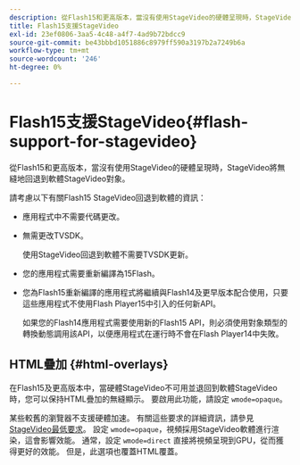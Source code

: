 ```yaml
---
description: 從Flash15和更高版本，當沒有使用StageVideo的硬體呈現時，StageVideo將無縫地回退到軟體StageVideo對象。
title: Flash15支援StageVideo
exl-id: 23ef0806-3aa5-4c48-a4f7-4ad9b72bdcc9
source-git-commit: be43bbbd1051886c8979ff590a3197b2a7249b6a
workflow-type: tm+mt
source-wordcount: '246'
ht-degree: 0%

---
```


# Flash15支援StageVideo{#flash-support-for-stagevideo}

從Flash15和更高版本，當沒有使用StageVideo的硬體呈現時，StageVideo將無縫地回退到軟體StageVideo對象。

請考慮以下有關Flash15 StageVideo回退到軟體的資訊：

* 應用程式中不需要代碼更改。
* 無需更改TVSDK。

   使用StageVideo回退到軟體不需要TVSDK更新。
* 您的應用程式需要重新編譯為15Flash。
* 您為Flash15重新編譯的應用程式將繼續與Flash14及更早版本配合使用，只要這些應用程式不使用Flash Player15中引入的任何新API。

   如果您的Flash14應用程式需要使用新的Flash15 API，則必須使用對象類型的轉換動態調用該API，以便應用程式在運行時不會在Flash Player14中失敗。

## HTML疊加 {#html-overlays}

在Flash15及更高版本中，當硬體StageVideo不可用並退回到軟體StageVideo時，您可以保持HTML疊加的無縫顯示。 要啟用此功能，請設定 `wmode=opaque`。

某些較舊的瀏覽器不支援硬體加速。 有關這些要求的詳細資訊，請參見 [StageVideo最低要求](../../../../../tvsdk-1.4-for-desktop-hls/c-psdk-dhls-1.4-introduction/overview-prod-audience-guide/requirements/stagevideo-capabilities/r-psdk-dhls-1.4-requirements-stage-video.md)。 設定 `wmode=opaque`，視頻採用StageVideo軟體進行渲染，這會影響效能。 通常，設定 `wmode=direct` 直接將視頻呈現到GPU，從而獲得更好的效能。 但是，此選項也覆蓋HTML覆蓋。
